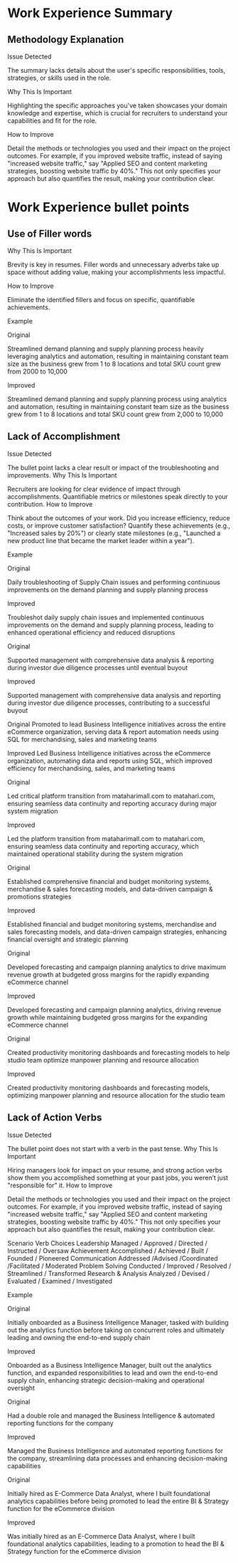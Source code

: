 # Work Experience Summary

## Methodology Explanation

Issue Detected

The summary lacks details about the user's specific responsibilities, tools, strategies, or skills used in the role.

Why This Is Important

Highlighting the specific approaches you've taken showcases your domain knowledge and expertise, which is crucial for recruiters to understand your capabilities and fit for the role.

How to Improve

Detail the methods or technologies you used and their impact on the project outcomes. For example, if you improved website traffic, instead of saying "increased website traffic," say "Applied SEO and content marketing strategies, boosting website traffic by 40%." This not only specifies your approach but also quantifies the result, making your contribution clear.



# Work Experience bullet points

## Use of Filler words

Why This Is Important

Brevity is key in resumes. Filler words and unnecessary adverbs take up space without adding value, making your accomplishments less impactful.

How to Improve

Eliminate the identified fillers and focus on specific, quantifiable achievements.

Example

Original

Streamlined demand planning and supply planning process heavily leveraging analytics and automation, resulting in maintaining constant team size as the business grew from 1 to 8 locations and total SKU count grew from 2000 to 10,000

Improved

Streamlined demand planning and supply planning process using analytics and automation, resulting in maintaining constant team size as the business grew from 1 to 8 locations and total SKU count grew from 2,000 to 10,000

## Lack of Accomplishment

Issue Detected

The bullet point lacks a clear result or impact of the troubleshooting and improvements.
Why This Is Important

Recruiters are looking for clear evidence of impact through accomplishments. Quantifiable metrics or milestones speak directly to your contribution.
How to Improve

Think about the outcomes of your work. Did you increase efficiency, reduce costs, or improve customer satisfaction? Quantify these achievements (e.g., "Increased sales by 20%") or clearly state milestones (e.g., "Launched a new product line that became the market leader within a year").

Example

Original

Daily troubleshooting of Supply Chain issues and performing continuous improvements on the demand planning and supply planning process

Improved

Troubleshot daily supply chain issues and implemented continuous improvements on the demand and supply planning process, leading to enhanced operational efficiency and reduced disruptions

Original

Supported management with comprehensive data analysis & reporting during investor due diligence processes until eventual buyout

Improved

Supported management with comprehensive data analysis and reporting during investor due diligence processes, contributing to a successful buyout

Original
Promoted to lead Business Intelligence initiatives across the entire eCommerce organization, serving data & report automation needs using SQL for merchandising, sales and marketing teams

Improved
Led Business Intelligence initiatives across the eCommerce organization, automating data and reports using SQL, which improved efficiency for merchandising, sales, and marketing teams

Original

Led critical platform transition from mataharimall.com to matahari.com, ensuring seamless data continuity and reporting accuracy during major system migration

Improved

Led the platform transition from mataharimall.com to matahari.com, ensuring seamless data continuity and reporting accuracy, which maintained operational stability during the system migration

Original

Established comprehensive financial and budget monitoring systems, merchandise & sales forecasting models, and data-driven campaign & promotions strategies

Improved

Established financial and budget monitoring systems, merchandise and sales forecasting models, and data-driven campaign strategies, enhancing financial oversight and strategic planning

Original

Developed forecasting and campaign planning analytics to drive maximum revenue growth at budgeted gross margins for the rapidly expanding eCommerce channel

Improved

Developed forecasting and campaign planning analytics, driving revenue growth while maintaining budgeted gross margins for the expanding eCommerce channel

Original

Created productivity monitoring dashboards and forecasting models to help studio team optimize manpower planning and resource allocation

Improved

Created productivity monitoring dashboards and forecasting models, optimizing manpower planning and resource allocation for the studio team

## Lack of Action Verbs

Issue Detected

The bullet point does not start with a verb in the past tense.
Why This Is Important

Hiring managers look for impact on your resume, and strong action verbs show them you accomplished something at your past jobs, you weren’t just "responsible for" it.
How to Improve

Detail the methods or technologies you used and their impact on the project outcomes. For example, if you improved website traffic, instead of saying "increased website traffic," say "Applied SEO and content marketing strategies, boosting website traffic by 40%." This not only specifies your approach but also quantifies the result, making your contribution clear.

Scenario	Verb Choices
Leadership	Managed / Approved / Directed / Instructed / Oversaw
Achievement	Accomplished / Achieved / Built / Founded / Pioneered
Communication	Addressed /Advised /Coordinated /Facilitated / Moderated
Problem Solving	Conducted / Improved / Resolved / Streamlined / Transformed
Research & Analysis	Analyzed / Devised / Evaluated / Examined / Investigated

Example

Original

Initially onboarded as a Business Intelligence Manager, tasked with building out the analytics function before taking on concurrent roles and ultimately leading and owning the end-to-end supply chain

Improved

Onboarded as a Business Intelligence Manager, built out the analytics function, and expanded responsibilities to lead and own the end-to-end supply chain, enhancing strategic decision-making and operational oversight

Original

Had a double role and managed the Business Intelligence & automated reporting functions for the company

Improved

Managed the Business Intelligence and automated reporting functions for the company, streamlining data processes and enhancing decision-making capabilities

Original

Initially hired as E-Commerce Data Analyst, where I built foundational analytics capabilities before being promoted to lead the entire BI & Strategy function for the eCommerce division

Improved

Was initially hired as an E-Commerce Data Analyst, where I built foundational analytics capabilities, leading to a promotion to head the BI & Strategy function for the eCommerce division